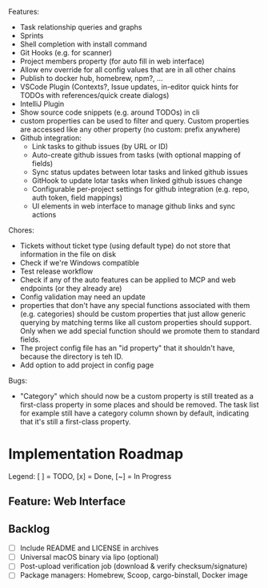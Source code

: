 Features:
- Task relationship queries and graphs
- Sprints
- Shell completion with install command
- Git Hooks (e.g. for scanner)
- Project members property (for auto fill in web interface)
- Allow env override for all config values that are in all other chains
- Publish to docker hub, homebrew, npm?, ...
- VSCode Plugin (Contexts?, Issue updates, in-editor quick hints for TODOs with references/quick create dialogs)
- IntelliJ Plugin
- Show source code snippets (e.g. around TODOs) in cli
- custom properties can be used to filter and query. Custom properties are accessed like any other property (no custom: prefix anywhere)
- Github integration:
  - Link tasks to github issues (by URL or ID)
  - Auto-create github issues from tasks (with optional mapping of fields)
  - Sync status updates between lotar tasks and linked github issues
  - GitHook to update lotar tasks when linked github issues change
  - Configurable per-project settings for github integration (e.g. repo, auth token, field mappings)
  - UI elements in web interface to manage github links and sync actions

Chores:
- Tickets without ticket type (using default type) do not store that information in the file on disk
- Check if we're Windows compatible
- Test release workflow
- Check if any of the auto features can be applied to MCP and web endpoints (or they already are)
- Config validation may need an update
- properties that don't have any special functions associated with them (e.g. categories) should be custom properties that just allow generic querying by matching terms like all custom properties should support. Only when we add special function should we promote them to standard fields.
- The project config file has an "id property" that it shouldn't have, because the directory is teh ID.
- Add option to add project in config page

Bugs:
- "Category" which should now be a custom property is still treated as a first-class property in some places and should be removed. The task list for example still have a category column shown by default, indicating that it's still a first-class property.

# Implementation Roadmap

Legend: [ ] = TODO, [x] = Done, [~] = In Progress

## Feature: Web Interface


## Backlog
- [ ] Include README and LICENSE in archives
- [ ] Universal macOS binary via lipo (optional)
- [ ] Post-upload verification job (download & verify checksum/signature)
- [ ] Package managers: Homebrew, Scoop, cargo-binstall, Docker image
